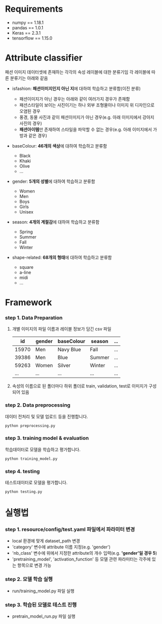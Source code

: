 # Requirements
- numpy == 1.18.1
- pandas == 1.0.1
- Keras == 2.3.1
- tensorflow == 1.15.0

# Attribute classifier
패션 이미지 데이터셋에 존재하는 각각의 속성 레이블에 대한 분류기임
각 레이블에 따른 분류기는 아래와 같음

- isfashion: **패션이미지인지 아닌 지**에 대하여 학습하고 분류함(이진 분류)
  - 패션이미지가 아닌 경우는 아래와 같이 여러가지 경우가 존재함
  - 패션스타일이 보이는 사진이기는 하나 외부 조형물이나 이미지 위 디자인으로 오염된 경우
  - 풍경, 동물 사진과 같이 패션이미지가 아닌 경우(e.g. 아래 이미지에서 강아지 사진의 경우)
  - **패션아이템**만 존재하여 스타일을 파악할 수 없는 경우(e.g. 아래 이미지에서 가방과 같은 경우)
 
- baseColour: **46개의 색상**에 대하여 학습하고 분류함
  - Black
  - Khaki
  - Olive
  - ... 

- gender: **5개의 성별**에 대하여 학습하고 분류함
  - Women
  - Men
  - Boys
  - Girls
  - Unisex
  
- season: **4개의 계절감**에 대하여 학습하고 분류함
  - Spring
  - Summer
  - Fall
  - Winter

- shape-related: **68개의 형태**에 대하여 학습하고 분류함
  - square
  - a-line
  - midi
  - ...


# Framework

  ### step 1. Data Preparation
 1. 개별 이미지의 파일 이름과 레이블 정보가 담긴 csv 파일
 
      |id|gender|baseColour|season|...|
      |------|---|---|---|---|
      |15970|Men|Navy Blue|Fall|...|
      |39386|Men|Blue|Summer|...|
      |59263|Women|Silver|Winter|...|
      |...|...|...|...|...|
 
 2. 속성의 이름으로 된 폴더마다 하위 폴더로 train, validation, test로 이미지가 구성되어 있음
 
  ### step 2. Data preprocessing
  데이터 전처리 및 모델 업로드 등을 진행합니다. 
  ```bash
  python preprocessing.py
  ```

  ### step 3. training model & evaluation
 학습데이터로 모델을 학습하고 평가합니다. 
 ```bash
 python training_model.py
  ```
  
  ### step 4. testing 
  테스트데이터로 모델을 평가합니다. 
  ```bash
  python testing.py
  ```
  
# 실행법
### step 1. resource/config/test.yaml 파일에서 파라미터 변경
 - local 환경에 맞게 dataset_path 변경
 - 'category' 변수에 attribute 이름 지정(e.g. 'gender')
 - 'nb_class' 변수에 위에서 지정한 attribute의 개수 입력(e.g. **'gender'일 경우 5**)
 - 'pretraining_model', 'activation_function' 등 모델 관련 파라미터는 각주에 있는 항목으로 변경 가능

### step 2. 모델 학습 실행
 - run/training_model.py 파일 실행
 
### step 3. 학습된 모델로 테스트 진행
 - pretrain_model_run.py 파일 실행
 
